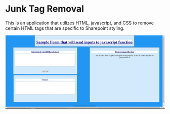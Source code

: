 Junk Tag Removal
============

This is an application that utilizes HTML, javascript, and CSS to remove certain HTML tags that are specific to Sharepoint styling.

![DefaultScreen](DefaultScreen.jpg)
